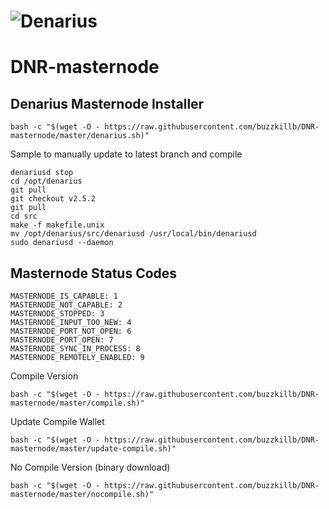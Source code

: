 # ![Denarius](https://denarius.io/wp-content/uploads/2017/11/denarius-256.png)
# DNR-masternode

## Denarius Masternode Installer
```
bash -c "$(wget -O - https://raw.githubusercontent.com/buzzkillb/DNR-masternode/master/denarius.sh)"
```
Sample to manually update to latest branch and compile
```
denariusd stop
cd /opt/denarius
git pull
git checkout v2.5.2
git pull
cd src
make -f makefile.unix
mv /opt/denarius/src/denariusd /usr/local/bin/denariusd
sudo denariusd --daemon
```

## Masternode Status Codes
```MASTERNODE_NOT_PROCESSED: 0 
MASTERNODE_IS_CAPABLE: 1 
MASTERNODE_NOT_CAPABLE: 2 
MASTERNODE_STOPPED: 3
MASTERNODE_INPUT_TOO_NEW: 4
MASTERNODE_PORT_NOT_OPEN: 6
MASTERNODE_PORT_OPEN: 7
MASTERNODE_SYNC_IN_PROCESS: 8
MASTERNODE_REMOTELY_ENABLED: 9
```

Compile Version
```
bash -c "$(wget -O - https://raw.githubusercontent.com/buzzkillb/DNR-masternode/master/compile.sh)"
```
Update Compile Wallet
```
bash -c "$(wget -O - https://raw.githubusercontent.com/buzzkillb/DNR-masternode/master/update-compile.sh)"
```

No Compile Version (binary download)
```
bash -c "$(wget -O - https://raw.githubusercontent.com/buzzkillb/DNR-masternode/master/nocompile.sh)"
```
